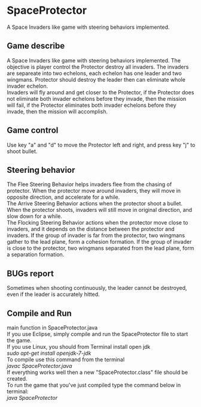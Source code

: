 # SpaceProtector
A Space Invaders like game with steering behaviors implemented.
## Game describe
A Space Invaders like game with steering behaviors implemented. The objective is player control the Protector destroy all invaders. The invaders are separeate into two echelons, each echelon has one leader and two wingmans. Protector should destroy the leader then can eliminate whole invader echelon. <br />
Invaders will fly around and get closer to the Protector, if the Protector does not eliminate both invader echelons before they invade, then the mission will fail, if the Protector eliminates both invader echelons before they invade, then the mission will accomplish.
## Game control
Use key "a" and "d" to move the Protector left and right, and press key "j" to shoot bullet.
## Steering behavior
The Flee Steering Behavior helps invaders flee from the chasing of protector. When the protector move around invaders, they will move in opposite direction, and accelerate for a while.<br />
The Arrive Steering Behavior actions when the protector shoot a bullet. When the protector shoots, invaders will still move in original direction, and slow down for a while.<br />
The Flocking Steering Behavior actions when the protector move close to invaders, and it depends on the distance between the protector and invaders. If the group of invader is far from the protector, two wingmans gather to the lead plane, form a cohesion formation. If the group of invader is close to the protector, two wingmans separated from the lead plane, form a separation formation.
## BUGs report
Sometimes when shooting continuously, the leader cannot be destroyed, even if the leader is accurately hitted.
## Compile and Run
main function in SpaceProtector.java<br />
If you use Eclipse, simply compile and run the SpaceProtector file to start the game.<br />
If you use Linux, you should from Terminal install open jdk<br />
*sudo apt-get install openjdk-7-jdk*<br />
To compile use this command from the terminal<br />
*javac SpaceProtector.java*<br />
If everything works well then a new "SpaceProtector.class" file should be created.<br />
To run the game that you've just compiled type the command below in terminal:<br />
*java SpaceProtector*
